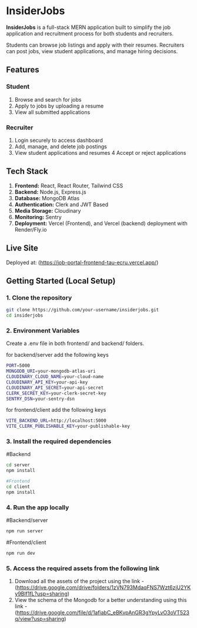 # InsiderJobs

**InsiderJobs** is a full-stack MERN application built to simplify the job application and recruitment process for both students and recruiters.

Students can browse job listings and apply with their resumes. Recruiters can post jobs, view student applications, and manage hiring decisions.

## Features

### Student
1. Browse and search for jobs
2.  Apply to jobs by uploading a resume
3. View all submitted applications

### Recruiter
1. Login securely to access dashboard
2. Add, manage, and delete job postings
3. View student applications and resumes
4 Accept or reject applications

## Tech Stack

1. **Frontend:** React, React Router, Tailwind CSS
2. **Backend:** Node.js, Express.js
3. **Database:** MongoDB Atlas
4. **Authentication:** Clerk and JWT Based
5. **Media Storage:** Cloudinary
6. **Monitoring:** Sentry
7. **Deployment:** Vercel (Frontend), and Vercel (backend) deployment with Render/Fly.io

## Live Site

Deployed at: (https://job-portal-frontend-tau-ecru.vercel.app/)

## Getting Started (Local Setup)

### 1. Clone the repository

```bash
git clone https://github.com/your-username/insiderjobs.git
cd insiderjobs

```
### 2. Environment Variables
Create a .env file in both frontend/ and backend/ folders.

for backend/server add the following keys
```bash
PORT=5000
MONGODB_URI=your-mongodb-atlas-uri
CLOUDINARY_CLOUD_NAME=your-cloud-name
CLOUDINARY_API_KEY=your-api-key
CLOUDINARY_API_SECRET=your-api-secret
CLERK_SECRET_KEY=your-clerk-secret-key
SENTRY_DSN=your-sentry-dsn
```

for frontend/client add the following keys
```bash
VITE_BACKEND_URL=http://localhost:5000
VITE_CLERK_PUBLISHABLE_KEY=your-publishable-key
```


### 3. Install the required dependencies

#Backend
```bash
cd server
npm install
```

```bash
#Frontend
cd client 
npm install
```


### 4. Run the app locally

#Backend/server
```bash
npm run server
```

#Frontend/client
```bash
npm run dev
```


### 5. Access the required assets from the following link
1. Download all the assets of the project using the link - (https://drive.google.com/drive/folders/1zVN793MdaqFNS7Wzt6zjU2YKy9Blf1fL?usp=sharing)
2. View the schema of the Mongodb for a better understanding using this link - (https://drive.google.com/file/d/1afiabC_eBKvpAnGR3gYpyLvO3oVT523q/view?usp=sharing)



